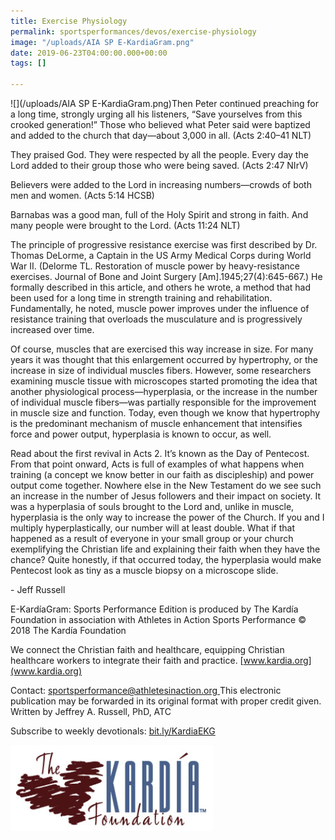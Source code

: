 ```yaml
---
title: Exercise Physiology
permalink: sportsperformances/devos/exercise-physiology
image: "/uploads/AIA SP E-KardiaGram.png"
date: 2019-06-23T04:00:00.000+00:00
tags: []

---
```

![](/uploads/AIA SP E-KardiaGram.png)Then Peter continued preaching for a long time, strongly urging all his listeners, “Save yourselves from this crooked generation!” Those who believed what Peter said were baptized and added to the church that day—about 3,000 in all. (Acts 2:40–41 NLT)

They praised God. They were respected by all the people. Every day the Lord added to their group those who were being saved. (Acts 2:47 NIrV)

Believers were added to the Lord in increasing numbers—crowds of both men and women. (Acts 5:14 HCSB)

Barnabas was a good man, full of the Holy Spirit and strong in faith. And many people were brought to the Lord. (Acts 11:24 NLT)

The principle of progressive resistance exercise was first described by Dr. Thomas DeLorme, a Captain in the US Army Medical Corps during World War II. (Delorme TL. Restoration of muscle power by heavy-resistance exercises. Journal of Bone and Joint Surgery \[Am\].1945;27(4):645-667.) He formally described in this article, and others he wrote, a method that had been used for a long time in strength training and rehabilitation. Fundamentally, he noted, muscle power improves under the influence of resistance training that overloads the musculature and is progressively increased over time.

Of course, muscles that are exercised this way increase in size. For many years it was thought that this enlargement occurred by hypertrophy, or the increase in size of individual muscles fibers. However, some researchers examining muscle tissue with microscopes started promoting the idea that another physiological process—hyperplasia, or the increase in the number of individual muscle fibers—was partially responsible for the improvement in muscle size and function. Today, even though we know that hypertrophy is the predominant mechanism of muscle enhancement that intensifies force and power output, hyperplasia is known to occur, as well.

Read about the first revival in Acts 2. It’s known as the Day of Pentecost. From that point onward, Acts is full of examples of what happens when training (a concept we know better in our faith as discipleship) and power output come together. Nowhere else in the New Testament do we see such an increase in the number of Jesus followers and their impact on society. It was a hyperplasia of souls brought to the Lord and, unlike in muscle, hyperplasia is the only way to increase the power of the Church. If you and I multiply hyperplastically, our number will at least double. What if that happened as a result of everyone in your small group or your church exemplifying the Christian life and explaining their faith when they have the chance? Quite honestly, if that occurred today, the hyperplasia would make Pentecost look as tiny as a muscle biopsy on a microscope slide.

\- Jeff Russell

E-KardíaGram: Sports Performance Edition is produced by The Kardía Foundation in association with Athletes in Action Sports Performance © 2018 The Kardía Foundation

We connect the Christian faith and healthcare, equipping Christian healthcare workers to integrate their faith and practice. [www.kardia.org](www.kardia.org)

Contact: [sportsperformance@athletesinaction.org ](sportsperformance@athletesinaction.org)This electronic publication may be forwarded in its original format with proper credit given. Written by Jeffrey A. Russell, PhD, ATC

Subscribe to weekly devotionals: [bit.ly/KardiaEKG](bit.ly/KardiaEKG)

![](/uploads/kardia.png)
